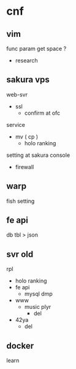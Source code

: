 
# cnf


## vim

func param get space ?
- research


## sakura vps

web-svr
- ssl
  - confirm at ofc

service
- mv ( cp )
  - holo ranking


setting at sakura console
- firewall


## warp

fish setting


## fe api

db tbl > json


## svr old

rpl
- holo ranking
- fe api
  - mysql dmp
- www
  - music plyr
    - del
- 42ya
  - del


## docker

learn



